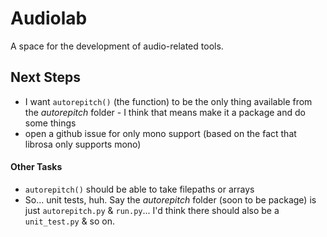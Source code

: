 # Audiolab
A space for the development of audio-related tools.

## Next Steps
- I want `autorepitch()` (the function) to be the only thing
available from the *autorepitch* folder - I think that means
make it a package and do some things
- open a github issue for only mono support (based on the fact
that librosa only supports mono)

#### Other Tasks
- `autorepitch()` should be able to take filepaths or arrays
- So... unit tests, huh. Say the *autorepitch* folder (soon to be package)
is just `autorepitch.py` & `run.py`...   I'd think there should
also be a `unit_test.py` & so on.